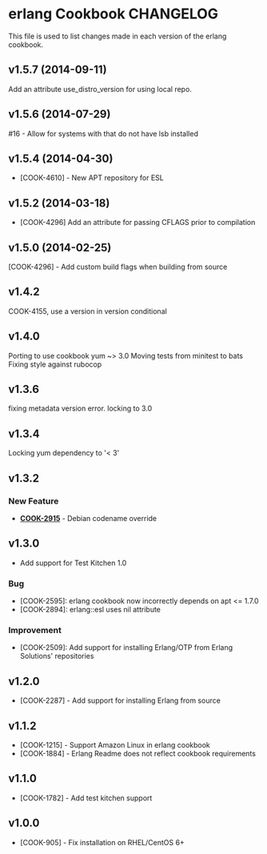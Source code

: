 erlang Cookbook CHANGELOG
=========================
This file is used to list changes made in each version of the erlang cookbook.

v1.5.7 (2014-09-11)
-------------------
Add an attribute use_distro_version for using local repo.

v1.5.6 (2014-07-29)
-------------------
#16 - Allow for systems with that do not have lsb installed

v1.5.4 (2014-04-30)
-------------------
- [COOK-4610] - New APT repository for ESL


v1.5.2 (2014-03-18)
-------------------
- [COOK-4296] Add an attribute for passing CFLAGS prior to compilation


v1.5.0 (2014-02-25)
-------------------
[COOK-4296] - Add custom build flags when building from source


v1.4.2
------
COOK-4155, use a version in version conditional

v1.4.0
------
Porting to use cookbook yum ~> 3.0
Moving tests from minitest to bats
Fixing style against rubocop


v1.3.6
------
fixing metadata version error. locking to 3.0


v1.3.4
------
Locking yum dependency to '< 3'


v1.3.2
------
### New Feature
- **[COOK-2915](https://tickets.opscode.com/browse/COOK-2915)** - Debian codename override

v1.3.0
------
- Add support for Test Kitchen 1.0

### Bug
- [COOK-2595]: erlang cookbook now incorrectly depends on apt <= 1.7.0
- [COOK-2894]: erlang::esl uses nil attribute

### Improvement
- [COOK-2509]: Add support for installing Erlang/OTP from Erlang Solutions' repositories

v1.2.0
------
- [COOK-2287] - Add support for installing Erlang from source

v1.1.2
------
- [COOK-1215] - Support Amazon Linux in erlang cookbook
- [COOK-1884] - Erlang Readme does not reflect cookbook requirements

v1.1.0
------
- [COOK-1782] - Add test kitchen support

v1.0.0
------
- [COOK-905] - Fix installation on RHEL/CentOS 6+

